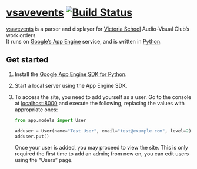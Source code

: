 # [vsavevents](https://vsavevents.appspot.com/) [![Build Status](https://travis-ci.org/bnjmnt4n/vsavevents.svg?branch=master)](https://travis-ci.org/demoneaux/vsavevents)

[vsavevents](https://vsavevents.appspot.com/) is a parser and displayer for [Victoria School](http://vs.moe.edu.sg/) Audio-Visual Club’s work orders.  
It runs on [Google’s App Engine](https://cloud.google.com/appengine) service, and is written in [Python](https://www.python.org/).

## Get started

1. Install the [Google App Engine SDK for Python](https://cloud.google.com/appengine/downloads#Google_App_Engine_SDK_for_Python).
2. Start a local server using the App Engine SDK.
3. To access the site, you need to add yourself as a user. Go to the console at [localhost:8000](http://localhost:8000/console) and execute the following, replacing the values with appropriate ones:

    ```python
    from app.models import User

    adduser = User(name="Test User", email="test@example.com", level=2)
    adduser.put()
    ```
 
    Once your user is added, you may proceed to view the site. This is only required the first time to add an admin; from now on, you can edit users using the “Users” page.

